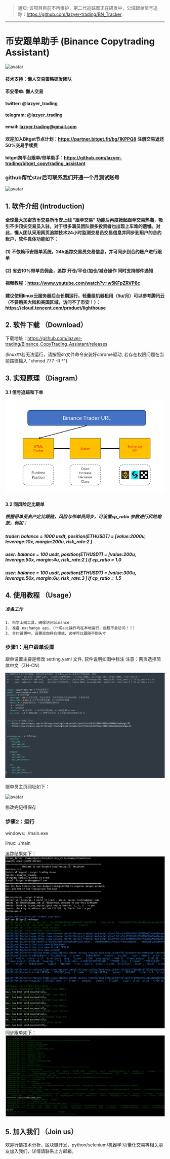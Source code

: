 > 通知:
> 该项目目前不再维护，第二代追踪器正在研发中，公域跟单信号追踪：https://github.com/lazyer-trading/BN_Tracker

---

# 币安跟单助手 (Binance Copytrading Assistant)
![avatar](img/img1.png)
#### 技术支持：懒人交易策略研发团队
#### 币安带单: 懒人交易
#### twitter: @lazyer_trading
#### telegram: [@lazyer_trading](https://t.me/bn_ct_track)
#### email: lazyer.trading@gmail.com
#### 欢迎加入Bitget节点计划：https://partner.bitget.fit/bg/1KPPQ8 注册交易返还50%交易手续费
#### bitget跨平台跟单/带单助手：https://github.com/lazyer-trading/bitget_copytrading_assistant
### **github帮忙star后可联系我们开通一个月测试账号**
![avatar](img/img2.png)


## 1. 软件介绍 (Introduction)
#### 全球最大加密货币交易所币安上线 "跟单交易" 功能后再度掀起跟单交易热潮，吸引不少顶尖交易员入驻，对于很多满员团队很多投资者也出现上车难的遗憾。对此，懒人团队采用网页追踪技术24小时监测交易员交易信息并同步到用户的合约账户，软件具体功能如下：
#### (1) 不依赖币安跟单系统，24h追踪交易员交易信息，并可同步到合约账户进行跟单
#### (2) 省去10%带单员佣金，追踪 开仓/平仓/加仓/减仓操作 同时支持邮件通知
#### 视频教程：https://www.youtube.com/watch?v=w5KFpZRVP8c
#### 建议使用linux云服务器后台长期运行，轻量级机器租用（5u/月）可以参考腾讯云（不要购买大陆和美国区域，访问不了币安！）：https://cloud.tencent.com/product/lighthouse



## 2. 软件下载 （Download）

下载地址：https://github.com/lazyer-trading/Binance_CopyTrading_Assistant/releases

(linux中若无法运行，请按照sh文件命令安装好chrome驱动, 若存在权限问题在当前路径输入 "chmod 777 -R *")

## 3. 实现原理 （Diagram）
#### 3.1 信号追踪和下单
![avatar](img/img3.png)

#### 3.2 同风险定比跟单
#####     根据带单员资产定比跟随，风险与带单员同步，可设置cp_ratio 参数进行风险缩放，例如：
#####     trader: balance = 1000 usdt,   position(ETHUSDT) = [value:2000u, leverage:10x, margin:200u, risk_rate:2 ]
#####     user: balance = 100 usdt,   position(ETHUSDT) = [value:200u, leverage:50x, margin:4u, risk_rate:2 ] if cp_ratio = 1.0
#####     user: balance = 100 usdt,   position(ETHUSDT) = [value:300u, leverage:50x, margin:6u, risk_rate:3 ] if cp_ratio = 1.5

## 4. 使用教程 （Usage）

##### 准备工作
    1. 科学上网工具，确保访问binance
    2. 准备 exchange api，（一切api操作均在本地运行，远程不会访问！！）
    3. 合约设置中，设置双向持仓模式，这样可以跟随不同头寸


### 步骤1：用户跟单设置
跟单设置主要是修改 setting.yaml 文件, 软件说明如图中标注
注意：网页选择简体中文（ZH-CN）

![avatar](img/img4.png)

跟单员主页网址如下：

![avatar](img/img5.png)

修改完记得保存

### 步骤2：运行
 windows: ./main.exe

 linux: ./main
 
追踪结果如下：
 ![avatar](img/img6.png)
同步跟单如下：
![avatar](img/img7.png)




## 5. 加入我们 （Join us）

欢迎行情技术分析，区块链开发，python/selenium/机器学习/量化交易等相关朋友加入我们，详情请联系上方邮箱。
